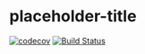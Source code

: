 # placeholder-title

[![codecov](https://codecov.io/gh/uptonm/placeholder-title/branch/master/graph/badge.svg)](https://codecov.io/gh/uptonm/placeholder-title)
[![Build Status](https://travis-ci.org/uptonm/placeholder-title.svg?branch=master)](https://travis-ci.org/uptonm/placeholder-title)
